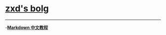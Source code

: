 # [zxd's bolg](https://1364354238.github.io/zxd.github.io/)
---

-**[Markdown 中文教程](https://markdown.com.cn/)**

